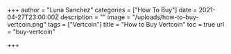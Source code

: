 +++
author = "Luna Sanchez"
categories = ["How To Buy"]
date = 2021-04-27T23:00:00Z
description = ""
image = "/uploads/how-to-buy-vertcoin.png"
tags = ["Vertcoin"]
title = "How to Buy Vertcoin"
toc = true
url = "buy-vertcoin"

+++

